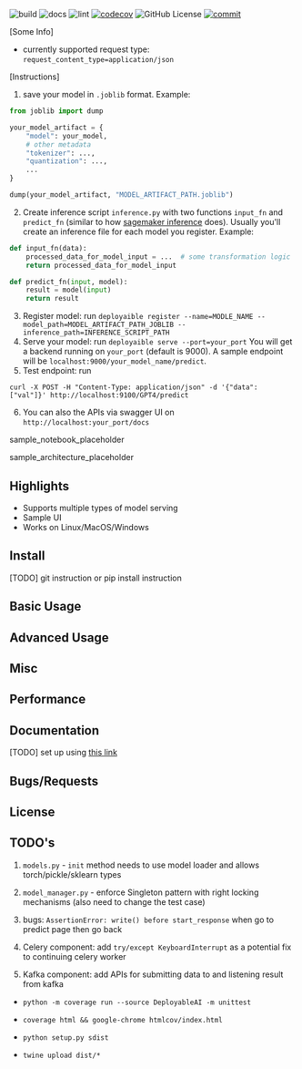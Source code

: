 ![build](https://github.com/criss-wang/dpai/workflows/build/badge.svg) 
![docs](https://github.com/criss-wang/dpai/workflows/docs/badge.svg) 
![lint](https://github.com/criss-wang/dpai/workflows/lint/badge.svg)
[![codecov](https://codecov.io/gh/Criss-Wang/dpai/graph/badge.svg?token=D73VGZR7NN)](https://codecov.io/gh/Criss-Wang/dpai)
![GitHub License](https://img.shields.io/github/license/criss-wang/dpai)
[![commit](https://img.shields.io/github/last-commit/criss-wang/dpai)](https://github.com/criss-wang/dpai/commits/master)

[Some Info]

- currently supported request type: `request_content_type=application/json`

[Instructions]

1. save your model in `.joblib` format. Example:

```python
from joblib import dump

your_model_artifact = {
    "model": your_model,
    # other metadata
    "tokenizer": ...,
    "quantization": ...,
    ...
}

dump(your_model_artifact, "MODEL_ARTIFACT_PATH.joblib")
```

2. Create inference script `inference.py` with two functions `input_fn` and `predict_fn` (similar to how [sagemaker inference](https://docs.aws.amazon.com/sagemaker/latest/dg/neo-deployment-hosting-services-prerequisites.html) does). Usually you'll create an inference file for each model you register. Example:

```python
def input_fn(data):
    processed_data_for_model_input = ...  # some transformation logic
    return processed_data_for_model_input

def predict_fn(input, model):
    result = model(input)
    return result
```

3. Register model: run `deployaible register --name=MODLE_NAME --model_path=MODEL_ARTIFACT_PATH_JOBLIB --inference_path=INFERENCE_SCRIPT_PATH`
4. Serve your model: run `deployaible serve --port=your_port`
   You will get a backend running on `your_port` (default is 9000). A sample endpoint will be `localhost:9000/your_model_name/predict`.
5. Test endpoint: run

```shell
curl -X POST -H "Content-Type: application/json" -d '{"data": ["val"]}' http://localhost:9100/GPT4/predict
```

6. You can also the APIs via swagger UI on `http://localhost:your_port/docs`

sample_notebook_placeholder

sample_architecture_placeholder


## Highlights

- Supports multiple types of model serving
- Sample UI
- Works on Linux/MacOS/Windows

## Install

[TODO] git instruction or pip install instruction

## Basic Usage

## Advanced Usage

## Misc

## Performance

## Documentation

[TODO] set up using [this link](https://docs.readthedocs.io/en/stable/intro/import-guide.html)

## Bugs/Requests

## License

## TODO's

1. `models.py` - `init` method needs to use model loader and allows torch/pickle/sklearn types
2. `model_manager.py` - enforce Singleton pattern with right locking mechanisms (also need to change the test case)

7. bugs: `AssertionError: write() before start_response` when go to predict page then go back
8. Celery component: add `try/except KeyboardInterrupt` as a potential fix to continuing celery worker
9. Kafka component: add APIs for submitting data to and listening result from kafka

- `python -m coverage run --source DeployableAI -m unittest`
- `coverage html && google-chrome htmlcov/index.html`

- `python setup.py sdist`
- `twine upload dist/*`
